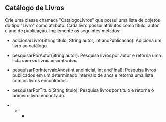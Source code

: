 ## Catálogo de Livros

Crie uma classe chamada "CatalogoLivros" que possui uma lista de objetos do tipo "Livro" como atributo. Cada livro possui atributos como título, autor e ano de publicação. Implemente os seguintes métodos:

+ adicionarLivro(String titulo, String autor, int anoPublicacao): Adiciona um livro ao catálogo.
+ pesquisarPorAutor(String autor): Pesquisa livros por autor e retorna uma lista com os livros encontrados.
+ pesquisarPorIntervaloAnos(int anoInicial, int anoFinal): Pesquisa livros publicados em um determinado intervalo de anos e retorna uma lista com os livros encontrados.
+ pesquisarPorTitulo(String titulo): Pesquisa livros por título e retorna o primeiro livro encontrado.
  
+  +  +